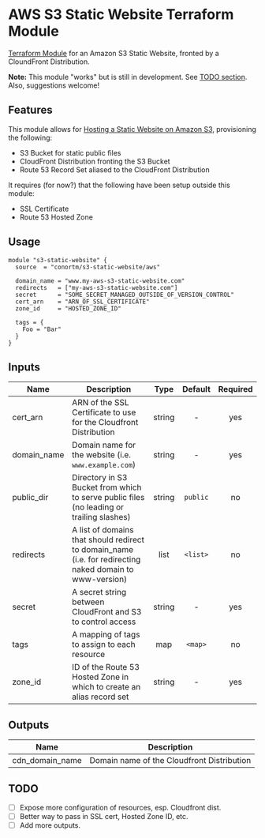 # AWS S3 Static Website Terraform Module

[Terraform Module](https://registry.terraform.io/modules/conortm/s3-static-website) for an Amazon S3 Static Website, fronted by a CloundFront Distribution.

**Note:** This module "works" but is still in development. See [TODO section](#todo). Also, suggestions welcome!

## Features

This module allows for [Hosting a Static Website on Amazon S3](https://docs.aws.amazon.com/AmazonS3/latest/dev/WebsiteHosting.html), provisioning the following:

- S3 Bucket for static public files
- CloudFront Distribution fronting the S3 Bucket
- Route 53 Record Set aliased to the CloudFront Distribution

It requires (for now?) that the following have been setup outside this module:

- SSL Certificate
- Route 53 Hosted Zone

## Usage

```HCL
module "s3-static-website" {
  source  = "conortm/s3-static-website/aws"

  domain_name = "www.my-aws-s3-static-website.com"
  redirects   = ["my-aws-s3-static-website.com"]
  secret      = "SOME_SECRET_MANAGED_OUTSIDE_OF_VERSION_CONTROL"
  cert_arn    = "ARN_OF_SSL_CERTIFICATE"
  zone_id     = "HOSTED_ZONE_ID"

  tags = {
    Foo = "Bar"
  }
}
```

## Inputs

| Name | Description | Type | Default | Required |
|------|-------------|:----:|:-------:|:--------:|
| cert_arn | ARN of the SSL Certificate to use for the Cloudfront Distribution | string | - | yes |
| domain_name | Domain name for the website (i.e. `www.example.com`) | string | - | yes |
| public_dir | Directory in S3 Bucket from which to serve public files (no leading or trailing slashes) | string | `public` | no |
| redirects | A list of domains that should redirect to domain_name (i.e. for redirecting naked domain to www-version) | list | `<list>` | no |
| secret | A secret string between CloudFront and S3 to control access | string | - | yes |
| tags | A mapping of tags to assign to each resource | map | `<map>` | no |
| zone_id | ID of the Route 53 Hosted Zone in which to create an alias record set | string | - | yes |

## Outputs

| Name | Description |
|------|-------------|
| cdn_domain_name | Domain name of the Cloudfront Distribution |

## TODO

- [ ] Expose more configuration of resources, esp. Cloudfront dist.
- [ ] Better way to pass in SSL cert, Hosted Zone ID, etc.
- [ ] Add more outputs.
